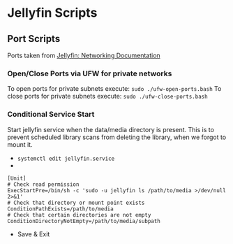 # Jellyfin Scripts

## Port Scripts

Ports taken from [Jellyfin: Networking Documentation](https://jellyfin.org/docs/general/networking/index.html)

### Open/Close Ports via UFW for private networks

To open ports for private subnets execute: `sudo ./ufw-open-ports.bash`
To close ports for private subnets execute: `sudo ./ufw-close-ports.bash`

### Conditional Service Start

Start jellyfin service when the data/media directory is present.
This is to prevent scheduled library scans from deleting the library, when we
forgot to mount it.
* `systemctl edit jellyfin.service`
*
```
[Unit]
# Check read permission
ExecStartPre=/bin/sh -c 'sudo -u jellyfin ls /path/to/media >/dev/null 2>&1'
# Check that directory or mount point exists
ConditionPathExists=/path/to/media
# Check that certain directories are not empty
ConditionDirectoryNotEmpty=/path/to/media/subpath
```
* Save & Exit
